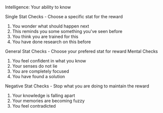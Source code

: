 Intelligence: Your ability to know

Single Stat Checks - Choose a specific stat for the reward
1. You wonder what should happen next
2. This reminds you some something you've seen before
3. You think you are trained for this
4. You have done research on this before

General Stat Checks - Choose your prefered stat for reward
Mental Checks
1. You feel confident in what you know
2. Your senses do not lie
3. You are completely focused
4. You have found a solution

Negative Stat Checks - Stop what you are doing to maintain the reward
1. Your knowledge is falling apart
2. Your memories are becoming fuzzy
3. You feel contradicted